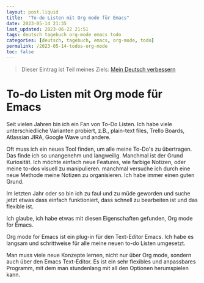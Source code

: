 ```yaml
---
layout: post.liquid
title:  "To-do Listen mit Org mode für Emacs"
date: 2023-05-14 21:35
last_updated: 2023-06-22 21:51
tags: deutsch tagebuch org-mode emacs todo
categories: [deutsch, tagebuch, emacs, org-mode, todo]
permalink: /2023-05-14-todos-org-mode
toc: false
---
```

> Dieser Eintrag ist Teil meines Ziels: [Mein Deutsch verbessern](/now) 


# To-do Listen mit Org mode für Emacs

Seit vielen Jahren bin ich ein Fan von To-Do Listen. Ich habe viele
unterschiedliche Varianten probiert, z.B., plain-text files, Trello
Boards, Atlassian JIRA, Google Wave und andere.

Oft muss ich ein neues Tool finden, um alle meine To-Do's zu
übertragen. Das finde ich so unangenehm und langweilig. Manchmal ist
der Grund Kuriosität. Ich möchte einfach neue Features, wie farbige
Notizen, oder meine to-dos visuell zu manipulieren. manchmal
versuche ich durch eine neue Methode meine Notizen zu
organisieren. Ich habe immer einen guten Grund.

Im letzten Jahr oder so bin ich zu faul und zu müde geworden und
suche jetzt etwas dass einfach funktioniert, dass schnell zu
bearbeiten ist und das flexible ist.

Ich glaube, ich habe etwas mit diesen Eigenschaften gefunden, Org
mode for Emacs.

Org mode for Emacs ist ein plug-in für den Text-Editor Emacs. Ich
habe es langsam und schrittweise für alle meine neuen to-do Listen
umgesetzt.

Man muss viele neue Konzepte lernen, nicht nur über Org mode,
sondern auch über den Emacs Text-Editor. Es ist ein sehr flexibles
und anpassbares Programm, mit dem man stundenlang mit all den
Optionen herumspielen kann.

